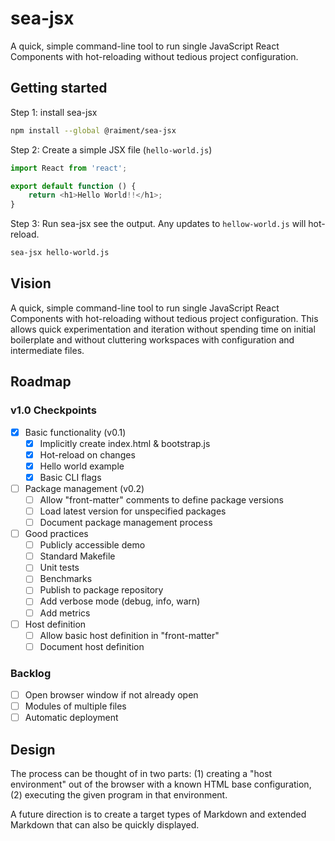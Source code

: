 # sea-jsx

A quick, simple command-line tool to run single JavaScript React Components with hot-reloading without tedious project configuration.

## Getting started

Step 1: install sea-jsx

```bash
npm install --global @raiment/sea-jsx
```

Step 2: Create a simple JSX file (`hello-world.js`)

```javascript
import React from 'react';

export default function () {
    return <h1>Hello World!!</h1>;
}
```

Step 3: Run sea-jsx see the output.  Any updates to `hellow-world.js` will hot-reload.

```bash
sea-jsx hello-world.js
```


## Vision

A quick, simple command-line tool to run single JavaScript React Components with hot-reloading without tedious project configuration.  This allows quick experimentation and iteration without spending time on initial boilerplate and without cluttering workspaces with configuration and intermediate files.

## Roadmap

### v1.0 Checkpoints

* [x] Basic functionality (v0.1)
    * [x] Implicitly create index.html & bootstrap.js
    * [x] Hot-reload on changes
    * [x] Hello world example
    * [x] Basic CLI flags
* [ ] Package management (v0.2)
    * [ ] Allow "front-matter" comments to define package versions
    * [ ] Load latest version for unspecified packages
    * [ ] Document package management process
* [ ] Good practices
    * [ ] Publicly accessible demo
    * [ ] Standard Makefile
    * [ ] Unit tests
    * [ ] Benchmarks
    * [ ] Publish to package repository
    * [ ] Add verbose mode (debug, info, warn)
    * [ ] Add metrics
* [ ] Host definition
    * [ ] Allow basic host definition in "front-matter"
    * [ ] Document host definition

### Backlog

* [ ] Open browser window if not already open
* [ ] Modules of multiple files
* [ ] Automatic deployment

## Design

The process can be thought of in two parts: (1) creating a "host environment" out of the browser with a known HTML base configuration, (2) executing the given program in that environment.

A future direction is to create a target types of Markdown and extended Markdown that can also be quickly displayed.